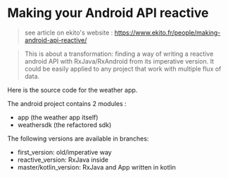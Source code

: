 # Making your Android API reactive

> see article on ekito's website : https://www.ekito.fr/people/making-android-api-reactive/

> This is about a transformation: finding a way of writing a reactive android API with RxJava/RxAndroid from its imperative version. It could be easily applied to any project that work with multiple flux of data. 

Here is the source code for the weather app. 

The android project contains 2 modules :
- app (the weather app itself)
- weathersdk (the refactored sdk)


The following versions are available in branches:
- first_version: old/imperative way
- reactive_version: RxJava inside
- master/kotlin_version: RxJava and App written in kotlin

